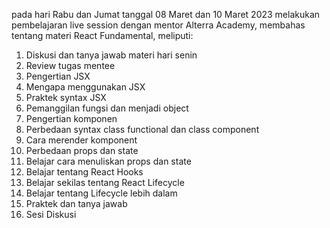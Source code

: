 pada hari Rabu dan Jumat tanggal 08 Maret dan 10 Maret 2023  melakukan pembelajaran live session dengan mentor Alterra Academy, membahas tentang materi React Fundamental, meliputi:
1. Diskusi dan tanya jawab materi hari senin
2. Review tugas mentee
3. Pengertian JSX
4. Mengapa menggunakan JSX
5. Praktek syntax JSX
6. Pemanggilan fungsi dan menjadi object
7. Pengertian komponen
8. Perbedaan syntax class functional dan class component
9. Cara merender komponent
10. Perbedaan props dan state
11. Belajar cara menuliskan props dan state
12. Belajar tentang React Hooks
13. Belajar sekilas tentang React Lifecycle
14. Belajar tentang Lifecycle lebih dalam
15. Praktek dan tanya jawab
16. Sesi Diskusi
